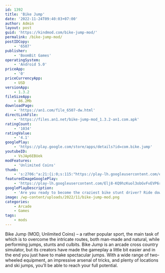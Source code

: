 ```yaml
---
id: 1392
title: 'Bike Jump'
date: '2022-11-24T09:40:03+07:00'
author: Admin
layout: post
guid: 'https://kindmod.com/bike-jump-mod/'
permalink: /bike-jump-mod/
postIDCopy:
    - '6507'
publisher:
    - 'BoomBit Games'
operatingSystem:
    - 'Android 5.0'
priceApp:
    - '0'
priceCurrencyApp:
    - USD
versionApp:
    - 1.3.2
fileSizeApp:
    - 86.2Mb
downloadPage:
    - 'https://an1.com/file_6507-dw.html'
directLinkFile:
    - 'https://files.an1.net/bike-jump-mod_1.3.2-an1.com.apk'
ratingCount:
    - '1034'
ratingValue:
    - '4.1'
googlePlay:
    - 'https://play.google.com/store/apps/details?id=com.bike.jump'
youtubeID:
    - VsJAp6EBUek
modFeatures:
    - 'Unlimited Coins'
thumb:
    - 's:2706:"a:21:{i:0;s:115:"https://play-lh.googleusercontent.com/eJkeOXSU_lHXPOHW8pndREyT0F70R9axjMOdyTRgx09g1OUkcj9XJkUAAoRgEIa3VgQ=w526-h296";i:1;s:116:"https://play-lh.googleusercontent.com/7OX3bsDe15v5TkiXgtjDBrK8bm8GHQQjUCgVBf5ljxCwQ8LFxso2yPbUC8QAXe64VsLx=w526-h296";i:2;s:115:"https://play-lh.googleusercontent.com/8-DqBgX32VctH3ntFuA84WzkFGYxADrlGOfSHMAMg8N6KiXgffqnxtQ4995oHnXVKg8=w526-h296";i:3;s:115:"https://play-lh.googleusercontent.com/L7B7OL_UzTlUhpfxYiJ-KUWbFqgt_Sz9_mst6Pw45OPcadV77ASSvPXaih5Q4tpJBHQ=w526-h296";i:4;s:114:"https://play-lh.googleusercontent.com/wheoXPRvDnG--2MTwzdCFGYpGwywcdPtRhxWUr6eOKxMXDLYoCn_MU7p-RGJ8FRRww=w526-h296";i:5;s:115:"https://play-lh.googleusercontent.com/cCR8e1XalvHJXf8cuh89_DkfL_yBHxeO5tV2YCPZO6ovdTPe3HU1Gfs8jKdSZ-x2i2o=w526-h296";i:6;s:116:"https://play-lh.googleusercontent.com/VoLVocFWZBpYUiZndJdax_Pe3zNzcdD9BX0zDDqc7f_ye-8pQESA2OSJwTAy3DJELtgs=w526-h296";i:7;s:114:"https://play-lh.googleusercontent.com/Qkrn1siuVG0kSrP-sX3r-Xdmw1bf6txhkBxu9u9d8dSN6kA82NIzQRBSPO3ysFnfAA=w526-h296";i:8;s:114:"https://play-lh.googleusercontent.com/CEglaxM8WAKccryujRnEibe7qJhpM6s7uPjqfVO6h4mJQwE4lnc6l9grHcsuPCN2iA=w526-h296";i:9;s:115:"https://play-lh.googleusercontent.com/dO0WOlJP94YYWZEksBlJROy3I-tBkY7ixsKcvJZqAS3vObNVTVPwaFg0Q2ajb99L58Y=w526-h296";i:10;s:116:"https://play-lh.googleusercontent.com/f2w6j9_PSpAyuRZHctT2waLXNtN53sN9ta8UawV84oQraHDklyNpxf0wJgJKipVLUEIT=w526-h296";i:11;s:115:"https://play-lh.googleusercontent.com/YV-0ViXZX1VqSvAxUwNruwGy83lMc1uMOb-dhjAa_poMnsEOaOr39Go2wb0Bi18vRrg=w526-h296";i:12;s:114:"https://play-lh.googleusercontent.com/9cx2YWRyiwnQ0K_Qn066HSSbakknnye7M6h1C5UPmPkDhz1OiyxHVABhq0wo6672fw=w526-h296";i:13;s:115:"https://play-lh.googleusercontent.com/JvqxFSCLYXaQXtAbWa-TNfd_hcJ1hC7G-RgZlGmDpvzuy2sVz2voRodYlX1XXtvvaaw=w526-h296";i:14;s:115:"https://play-lh.googleusercontent.com/rMZs7sLRvfPQl_Bo9SYmMdyrlHBrawsavKDr_lpT0nVUL1WbKHsvQN1wyXOm6szEjYs=w526-h296";i:15;s:114:"https://play-lh.googleusercontent.com/OCKD405J7gtz3CfpZk7xtM0O31PnCV9iCetgmoBCOXjioj7Fq5r9QMIVopAAsbDMuw=w526-h296";i:16;s:116:"https://play-lh.googleusercontent.com/oPzOYyCc8kHEkQXMllIPQV-nY5TLesLmK9x_pwZ50alaAOVyjUvSWjITZdeZVosmIqqy=w526-h296";i:17;s:116:"https://play-lh.googleusercontent.com/3yI94gODruOduBxcoREIsUIuHG2--O9T4iJofzF-fn1d4gnQk2OAPUykdAHlRerp8mZO=w526-h296";i:18;s:114:"https://play-lh.googleusercontent.com/2wzsDFDN94R33B4b5pV_WqVH0Vr_VsnIdHxiKQZmuyh-DNf6D5WKsBVZKmtqKzJmgQ=w526-h296";i:19;s:116:"https://play-lh.googleusercontent.com/3K_WdCZAbj9R8FfwLXV1fgqO5KRMPLQmmSscKKcHyHL2M-OsqNhCQzHfpelcCKPbQFiJ=w526-h296";i:20;s:115:"https://play-lh.googleusercontent.com/3TDHaccAIU0WlYajrUIGF2cQ-yohf47oHVK5tVB276xvxl-w3VEHHXYrL4WzpSJHOUk=w526-h296";}";'
featuredImageGooglePlay:
    - 'https://play-lh.googleusercontent.com/Elj8-KQ9hzKuol3obGvFvEVP6rWCMriRpkXPy0hUGXK6srU4x00ZCS3MKhCffY3xcAU'
googlePlayDescription:
    - 'Are you ready to become the craziest bike stunt driver? Ride down the awesome high ramp and fly as fast as you can! And that’s not all - after you jump, get off the bike and continue flying on your jetpack. How awesome is that? Try it out yourself!'
image: /wp-content/uploads/2022/11/bike-jump-mod.png
categories:
    - Arcade
    - Games
tags:
    - mods
---
```


Bike Jump (MOD, Unlimited Coins) – a rather popular sport, the main task of which is to overcome the intricate routes, both man-made and natural, while performing jumps, stunts and culbits. Bike Jump is an arcade cross country simulator, but its creators have made the gameplay a little bit easier and in the end you just have to make spectacular jumps. With a wide range of two-wheeled equipment, an impressive arsenal of tricks, and plenty of locations and ski jumps, you’ll be able to reach your full potential.